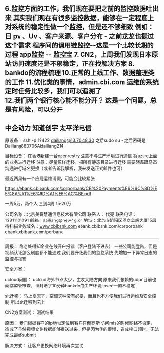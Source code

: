 
6.监控方面的工作，我们现在要把之前的监控数据吐出来 
  其实我们现在有很多监控数据，能够在一定程度上对系统的稳定性做一个监控，但是还不够细致
  例如：日 pv 、Uv 、客户来源、客户分布 - 之前龙龙也提过这个需求
  程序间的调用链监控--这是一个比较长期的过程
  app监控 -- 监控宝
7. CN2，上周我们发现日本原站访问速度还是不够稳定，正在找解决方案
8. bankdo的流程梳理
10.正常的上线工作、数据整理类的工作
11.优化类的事情，admin.cbi.com 运维的系统定时任务比较多，我们可以追溯了  
12.我们两个银行核心能不能分开？ 这是一个问题，总是有风险，可以分开
---------------------------------------------------------------
中企动力
知道创宇
太平洋电信
--------------------------------------------------------------
原设备：
ssh -p 19422 dailiang@13.70.48.30
之后sudo su - 
之后密码是 Dailiang880706Aidailiang214

目标设备：
在香港新建一台openrestry
注意不与生产环境进行通信
将azure上面的业务进行迁移
注意：尽量原样迁移，把所有静态目录进行迁移
需要晓磊跟马杰沟通进行域名更换（或者告诉我解析，我来发送正式邮件也可）


最近两周有一个应用运维请假，可能会比较紧张


https://ebank.cbibank.com/corporbank/CB%20Payments%E6%9C%8D%E5%8A%A1%E6%9D%A1%E6%AC%BE.pdf


一周5万，两个人
三到4周
15-20万

公司名称：北京美薪慧通信息技术有限公司
联系人： 代亮
联系电话：13311101091
邮箱：dailiang@new4g.cn
地址：北京市朝阳区望京金辉大厦15层
待扫描业务域名：www.cbibank.com ebank.cbibank.com/corporbank  ebank.cbibank.com/perbank

--------------------------------------
周报：
路老处得知企业在线开户报错（客户登陆不进去）
一些公司能登陆，但是视频认证怎么刷脸都不能通过
我们要升级我们的监控系统
先增加一下异常日志的监控与报警

安全方案：


ucloud问题：
ucloud海外节点太少，主攻大陆方向
原来我们依赖的udpn目前也面临监管审查，误封堵了10分钟bankdo的生产环境
ipsec一直不稳定




sit迁移：
马上夏天了，空调这种没有必要，而且也不方便我们进行运维及安全控制
所以sit迁移到云上


CN2方案测试：
测试结果


原因：
我们根据客户的ip地址定位到客户在俄罗斯
访问mis的时候网络不稳定，造成了虽然视频文件数据能够推送过来，但是因为传的很慢，造成接口超时，无法完成最终submit

解决方式：
让客户更换网络环境再次尝试











